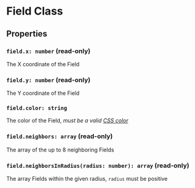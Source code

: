 # Field Class

## Properties

### `field.x: number` (read-only)

The X coordinate of the Field

### `field.y: number` (read-only)

The Y coordinate of the Field

### `field.color: string`

The color of the Field, *must be a valid [CSS color][color]*

### `field.neighbors: array` (read-only)

The array of the up to 8 neighboring Fields

### `field.neighborsInRadius(radius: number): array` (read-only)

The array Fields within the given radius, `radius` must be positive

[color]: https://developer.mozilla.org/en-US/docs/Web/CSS/color_value
